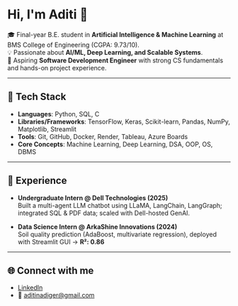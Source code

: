 <!--
**aditi-nadiger/aditi-nadiger** is a ✨ _special_ ✨ repository because its `README.md` (this file) appears on your GitHub profile.

Here are some ideas to get you started:

- 🔭 I’m currently working on ...
- 🌱 I’m currently learning ...
- 👯 I’m looking to collaborate on ...
- 🤔 I’m looking for help with ...
- 💬 Ask me about ...
- 📫 How to reach me: ...
- 😄 Pronouns: ...
- ⚡ Fun fact: ...
-->
# Hi, I'm Aditi 👋

🎓 Final-year B.E. student in **Artificial Intelligence & Machine Learning** at BMS College of Engineering (CGPA: 9.73/10).  
💡 Passionate about **AI/ML, Deep Learning, and Scalable Systems**.  
🚀 Aspiring **Software Development Engineer** with strong CS fundamentals and hands-on project experience.  

---

## 🔧 Tech Stack
- **Languages**: Python, SQL, C  
- **Libraries/Frameworks**: TensorFlow, Keras, Scikit-learn, Pandas, NumPy, Matplotlib, Streamlit  
- **Tools**: Git, GitHub, Docker, Render, Tableau, Azure Boards  
- **Core Concepts**: Machine Learning, Deep Learning, DSA, OOP, OS, DBMS  

---

## 💼 Experience
- **Undergraduate Intern @ Dell Technologies (2025)**  
  Built a multi-agent LLM chatbot using LLaMA, LangChain, LangGraph; integrated SQL & PDF data; scaled with Dell-hosted GenAI.  

- **Data Science Intern @ ArkaShine Innovations (2024)**  
  Soil quality prediction (AdaBoost, multivariate regression), deployed with Streamlit GUI → **R²: 0.86**  


---

## 🌐 Connect with me
- [LinkedIn](https://www.linkedin.com/in/aditi-nadiger-2b2193244/)
- 📧 aditinadiger@gmail.com  
